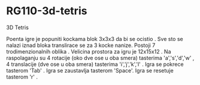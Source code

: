 # RG110-3d-tetris
3D Tetris

Poenta igre je popuniti kockama blok 3x3x3  da bi se ocistio .
Sve sto se nalazi iznad bloka translirace se za 3 kocke nanize.
Postoji 7 trodimenzionalnih oblika .
Velicina prostora za igru je 12x15x12 .
Na raspolaganju su 4 rotacije (oko dve ose u oba smera) tasterima 'a','s','d','w' ,
4 translacije (dve ose u oba smera) tasterima 'i','j','k','l' .
Igra se pokrece tasterom 'Tab' .
Igra se zaustavlja tasterom 'Space'.
Igra se resetuje tasterom 'r' .
